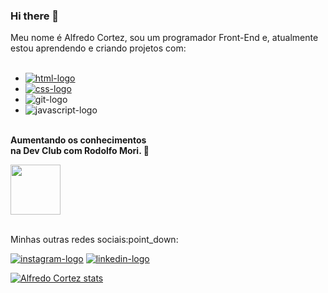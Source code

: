 ### Hi there 👋

Meu nome é Alfredo Cortez, sou um programador Front-End e, atualmente estou aprendendo e criando projetos com:
<br>
<br>
- <a href = "https://www.google.com.br/" target = "_blank"><img src = "https://img.shields.io/badge/HTML5-E34F26?style=for-the-badge&logo=html5&logoColor=white" alt = "html-logo"></a>
- <a href = "https://www.google.com.br/" target = "_blank"><img src = "https://img.shields.io/badge/CSS3-1572B6?style=for-the-badge&logo=css3&logoColor=white" alt = "css-logo"></a>
- <img src = "https://img.shields.io/badge/GIT-E44C30?style=for-the-badge&logo=git&logoColor=white" alt = "git-logo">
- <img src = "https://img.shields.io/badge/JavaScript-323330?style=for-the-badge&logo=javascript&logoColor=F7DF1E" alt = "javascript-logo">
<br>
<b> Aumentando os conhecimentos<br>
na Dev Club com Rodolfo Mori. 🚀</b> <br>

   <a href=https://rodolfomori.com.br/recado-importante/><img src=https://rodolfomori.com.br/wp-content/webp-express/webp-images/uploads/2022/02/LOGO_1-768x768.png.webp width=80px height=80px></a>
   
<br>
Minhas outras redes sociais:point_down:
<br>

<a href = "https://www.instagram.com/alfredocortezdev/" target = "_blank"><img src = "https://img.shields.io/badge/Instagram-E4405F?style=for-the-badge&logo=instagram&logoColor=white" alt = "instagram-logo"></a>
<a href = "https://www.https://www.linkedin.com/in/alfredo-cortez-0a24a1186/" target = "_blank"><img src = "https://img.shields.io/badge/LinkedIn-0077B5?style=for-the-badge&logo=linkedin&logoColor=white" alt = "linkedin-logo"></a>


[![Alfredo Cortez stats](https://github-readme-stats.vercel.app/api?username=alfredocortez94)](https://github.com/anuraghazra/github-readme-stats)


